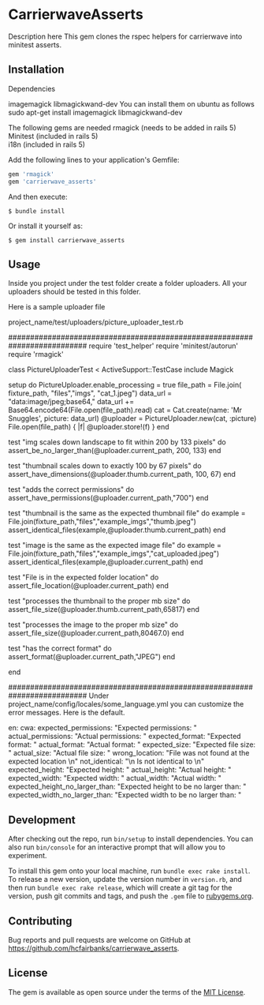 # CarrierwaveAsserts

Description here
This gem clones the rspec helpers for carrierwave into minitest asserts.

## Installation

Dependencies

imagemagick libmagickwand-dev
You can install them on ubuntu as follows
sudo apt-get install imagemagick libmagickwand-dev

The following gems are needed
rmagick  (needs to be added in rails 5)
Minitest (included in rails 5)  
i18n     (included in rails 5)

Add the following lines to your application's Gemfile:
```ruby
gem 'rmagick'
gem 'carrierwave_asserts'
```

And then execute:

    $ bundle install

Or install it yourself as:

    $ gem install carrierwave_asserts

## Usage

Inside you project under the test folder create a folder uploaders.
All your uploaders should be tested in this folder.

Here is a sample uploader file

project_name/test/uploaders/picture_uploader_test.rb

##########################################################################
require 'test_helper'
require 'minitest/autorun'
require 'rmagick'

class PictureUploaderTest < ActiveSupport::TestCase
  include Magick

  setup do
    PictureUploader.enable_processing = true
    file_path = File.join( fixture_path, "files","imgs", "cat_1.jpeg")
    data_url  = "data:image/jpeg;base64,"
    data_url += Base64.encode64(File.open(file_path).read)
    cat = Cat.create(name: 'Mr Snuggles', picture: data_url)
    @uploader = PictureUploader.new(cat, :picture)
    File.open(file_path) { |f| @uploader.store!(f) }
  end

  test "img scales down landscape to fit within 200 by 133 pixels" do
    assert_be_no_larger_than(@uploader.current_path, 200, 133)
  end

  test "thumbnail scales down to exactly 100 by 67 pixels" do
    assert_have_dimensions(@uploader.thumb.current_path, 100, 67)
  end

  test "adds the correct permissions" do
    assert_have_permissions(@uploader.current_path,"700")
  end

  test "thumbnail is the same as the expected thumbnail file" do
    example = File.join(fixture_path,"files","example_imgs","thumb.jpeg")
    assert_identical_files(example,@uploader.thumb.current_path)
  end

  test "image is the same as the expected image file" do
    example = File.join(fixture_path,"files","example_imgs","cat_uploaded.jpeg")
    assert_identical_files(example,@uploader.current_path)
  end

  test "File is in the expected folder location" do
    assert_file_location(@uploader.current_path)
  end

  test "processes the thumbnail to the proper mb size" do
    assert_file_size(@uploader.thumb.current_path,65817)
  end

  test "processes the image to the proper mb size" do
    assert_file_size(@uploader.current_path,80467.0)
  end

  test "has the correct format" do
    assert_format(@uploader.current_path,"JPEG")
  end

end

##########################################################################
Under project_name/config/locales/some_language.yml
you can customize the error messages.
Here is the default.

en:
  cwa:
    expected_permissions: "Expected permissions: "
    actual_permissions: "Actual permissions: "
    expected_format: "Expected format: "
    actual_format: "Actual format: "
    expected_size: "Expected file size: "
    actual_size: "Actual file size: "
    wrong_location: "File was not found at the expected location \n"
    not_identical: "\n Is not identical to \n"
    expected_height: "Expected height: "
    actual_height: "Actual height: "
    expected_width: "Expected width: "
    actual_width: "Actual width: "
    expected_height_no_larger_than: "Expected height to be no larger than: "
    expected_width_no_larger_than: "Expected width to be no larger than: "


## Development

After checking out the repo, run `bin/setup` to install dependencies. You can also run `bin/console` for an interactive prompt that will allow you to experiment.

To install this gem onto your local machine, run `bundle exec rake install`. To release a new version, update the version number in `version.rb`, and then run `bundle exec rake release`, which will create a git tag for the version, push git commits and tags, and push the `.gem` file to [rubygems.org](https://rubygems.org).

## Contributing

Bug reports and pull requests are welcome on GitHub at https://github.com/hcfairbanks/carrierwave_asserts.

## License

The gem is available as open source under the terms of the [MIT License](https://opensource.org/licenses/MIT).
